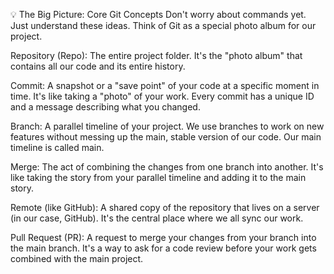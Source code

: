 💡 The Big Picture: Core Git Concepts
Don't worry about commands yet. Just understand these ideas. Think of Git as a special photo album for our project.

Repository (Repo): The entire project folder. It's the "photo album" that contains all our code and its entire history.

Commit: A snapshot or a "save point" of your code at a specific moment in time. It's like taking a "photo" of your work. Every commit has a unique ID and a message describing what you changed.

Branch: A parallel timeline of your project. We use branches to work on new features without messing up the main, stable version of our code. Our main timeline is called main.

Merge: The act of combining the changes from one branch into another. It's like taking the story from your parallel timeline and adding it to the main story.

Remote (like GitHub): A shared copy of the repository that lives on a server (in our case, GitHub). It's the central place where we all sync our work.

Pull Request (PR): A request to merge your changes from your branch into the main branch. It's a way to ask for a code review before your work gets combined with the main project.
